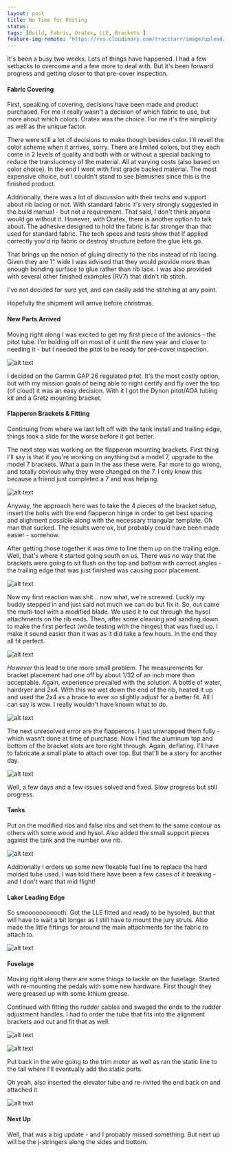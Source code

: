 ```yaml
---
layout: post
title: No Time for Posting
status: 
tags: [Build, Fabric, Oratex, LLE, Brackets ]
feature-img-remote: "https://res.cloudinary.com/tracstarr/image/upload/c_crop,g_south,h_893,w_2082/c_scale,h_846/v1542163376/Kitfox/11_WingWork/20181101_203401.jpg"
---
```


It's been a busy two weeks. Lots of things have happened. I had a few setbacks to overcome and a few more to deal with. 
But it's been forward progress and getting closer to that pre-cover inspection. 

#### Fabric Covering
First, speaking of covering, decisions have been made and product purchased. For me it really wasn't a decision of which
fabric to use, but more about which colors. Oratex was the choice. For me it's the simplicity as well as the unique 
factor. 

There were still a lot of decisions to make though besides color. I'll reveil the color scheme when it arrives, sorry. 
There are limited colors, but they each come in 2 levels of quality and both with or without a special backing to
reduce the translucency of the material. All at varying costs (also based on color choice). In the end I went with first 
grade backed material. The most expensive choice, but I couldn't stand to see blemishes since this is the finished
product. 

Additionally, there was a lot of discussion with their techs and support about rib lacing or not. With standard fabric
it's very strongly suggested in the build manual - but not a requirement. That said, I don't think anyone would go 
without it. However, with Oratex, there is another option to talk about. The adhesive designed to hold the fabric is
far stronger than that used for standard fabric. The tech specs and tests show that if applied correctly you'd rip
fabric or destroy structure before the glue lets go. 

That brings up the notion of gluing directly to the ribs instead of rib lacing. Given they are 1" wide I was 
advised that they would provide more than enough bonding surface to glue rather than rib lace. I was also provided with
several other finished examples (RV7) that didn't rib stitch.  

I've not decided for sure yet, and can easily add the stitching at any point. 

Hopefully the shipment will arrive before christmas. 

#### New Parts Arrived
Moving right along I was excited to get my first piece of the avionics - the pitot tube. I'm holding off on most of it 
until the new year and closer to needing it - but I needed the pitot to be ready for pre-cover inspection. 

![alt text](https://res.cloudinary.com/tracstarr/image/upload/c_scale,w_300/v1542163384/Kitfox/11_WingWork/20181101_203350.jpg)

I decided on the Garmin GAP 26 regulated pitot. It's the most costly option, but with my mission goals of being able 
to night certify and fly over the top (of cloud) it was an easy decision. With it I got the Dynon pitot/AOA tubing kit
and a Gretz mounting bracket. 

#### Flapperon Brackets & Fitting
Continuing from where we last left off with the tank install and trailing edge, things took a slide for the worse before
it got better. 

The next step was working on the flapperon mounting brackets. First thing I'll say is that if you're working on anything
but a model 7, upgrade to the model 7 brackets. What a pain in the ass these were. Far more to go wrong, and totally 
obvious why they were changed on the 7. I only know this because a friend just completed a 7 and was helping. 

![alt text](https://res.cloudinary.com/tracstarr/image/upload/c_scale,w_300/v1542163312/Kitfox/11_WingWork/20181031_141542.jpg)

Anyway, the approach here was to take the 4 pieces of the bracket setup, insert the bolts with the end flapperon hinge 
in order to get best spacing and alighment possible along with the necessary triangular template. Oh man that sucked. 
The results were ok, but probably could have been made easier - somehow. 

After getting those together it was time to line them up on the trailing edge. Well, that's where it started going 
south on us. There was no way that the brackets were going to sit flush on the top and bottom with correct angles - the
trailing edge that was just finished was causing poor placement. 

![alt text](https://res.cloudinary.com/tracstarr/image/upload/c_scale,w_300/v1542163369/Kitfox/11_WingWork/20181102_111813.jpg)

Now my first reaction was shit... now what, we're screwed. Luckly my buddy stepped in and just said not much we can do but 
fix it. So, out came the multi-tool with a modified blade. We used it to cut through the hysol attachments on the 
rib ends. Then, after some cleaning and sanding down to make the first perfect (while testing with the hinges)
that was fixed up. I make it sound easier than it was as it did take a few hours. In the end they all fit perfect. 

![alt text](https://res.cloudinary.com/tracstarr/image/upload/c_scale,w_300/v1542163380/Kitfox/11_WingWork/20181102_152234.jpg)

_However_ this lead to one more small problem. The measurements for bracket placement had one off by about 1/32 of an inch
more than acceptable. Again, experience prevailed with the solution. A bottle of water, hairdryer and 2x4. With this
we wet down the end of the rib, heated it up and used the 2x4 as a brace to ever so slightly adjust for a better 
fit. All I can say is wow. I really wouldn't have known what to do. 

![alt text](https://res.cloudinary.com/tracstarr/image/upload/c_scale,w_300/v1542163413/Kitfox/11_WingWork/20181106_214838.jpg)

The next unresolved error are the flapperons. I just unwrapped them fully - which wasn't done at time of purchase. Now
I find the aluminum top and bottom of the bracket slots are tore right through. Again, deflating. I'll have to 
fabricate a small plate to attach over top. But that'll be a story for another day. 

![alt text](https://res.cloudinary.com/tracstarr/image/upload/c_scale,w_300/v1542163411/Kitfox/11_WingWork/20181105_095804.jpg)

Well, a few days and a few issues solved and fixed. Slow progress but still progress. 

#### Tanks
Put on the modified ribs and false ribs and set them to the same contour as others with some wood and hysol. Also added
the small support pieces against the tank and the number one rib.

![alt text](https://res.cloudinary.com/tracstarr/image/upload/c_scale,w_300/v1542163332/Kitfox/11_WingWork/20181031_141617.jpg)

Additionally I orders up some new flexable fuel line to replace the hard molded tube used. I was told there have been a
few cases of it breaking - and I don't want that mid flight! 

#### Laker Leading Edge
So smooooooooooth. Got the LLE fitted and ready to be hysoled, but that will have to wait a bit longer as I still have
to mount the jury struts. Also made the little fittings for around the main attachments for the fabric to attach to. 

![alt text](https://res.cloudinary.com/tracstarr/image/upload/c_scale,w_300/v1542163413/Kitfox/11_WingWork/20181106_214827.jpg)

#### Fuselage
Moving right along there are some things to tackle on the fuselage. Started with re-mounting the pedals with some new 
hardware. First though they were greased up with some lithium grease. 

Continued with fitting the rudder cables and swaged the ends to the rudder adjustment handles. I had to order the tube
that fits into the alignment brackets and cut and fit that as well. 

![alt text](https://res.cloudinary.com/tracstarr/image/upload/c_scale,h_300/v1542163516/Kitfox/13_Fuselage/20181113_112914.jpg)

![alt text](https://res.cloudinary.com/tracstarr/image/upload/c_scale,w_300/v1542163509/Kitfox/13_Fuselage/20181113_144943.jpg)

Put back in the wire going to the trim motor as well as ran the static line to the tail where I'll eventually add the 
static ports. 

Oh yeah, also inserted the elevator tube and re-rivited the end back on and attached it. 

![alt text](https://res.cloudinary.com/tracstarr/image/upload/c_scale,h_300/v1542163509/Kitfox/13_Fuselage/20181113_145021.jpg)

#### Next Up
Well, that was a big update - and I probably missed something. But next up will be the j-stringers along the sides and
bottom. 
